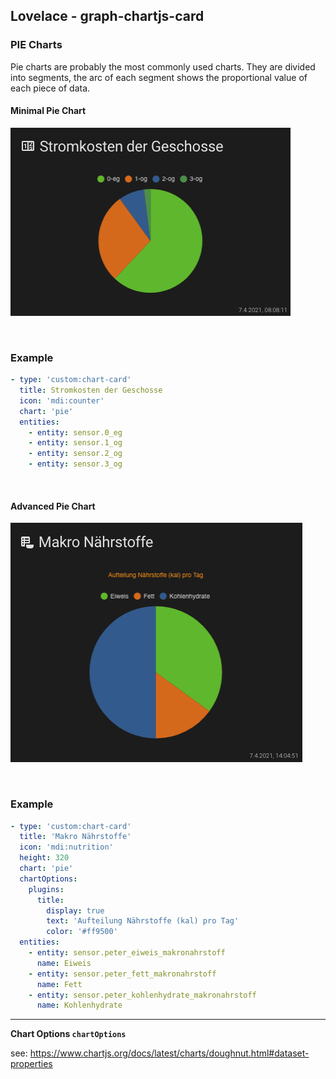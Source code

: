 ## Lovelace - graph-chartjs-card
### PIE Charts

Pie charts are probably the most commonly used charts. They are divided into segments, the arc of each segment shows the proportional value of each piece of data.

#### Minimal Pie Chart
![simplepie1](img/simplepie1.png)

<br>

### Example

```yaml
- type: 'custom:chart-card'
  title: Stromkosten der Geschosse
  icon: 'mdi:counter'
  chart: 'pie'
  entities:
    - entity: sensor.0_eg
    - entity: sensor.1_og
    - entity: sensor.2_og
    - entity: sensor.3_og
```
<br>

#### Advanced Pie Chart
![piechart](img/piechart.png)

<br>

### Example

```yaml
- type: 'custom:chart-card'
  title: 'Makro Nährstoffe'
  icon: 'mdi:nutrition'
  height: 320
  chart: 'pie'
  chartOptions:
    plugins:
      title:
        display: true
        text: 'Aufteilung Nährstoffe (kal) pro Tag'
        color: '#ff9500'
  entities:
    - entity: sensor.peter_eiweis_makronahrstoff
      name: Eiweis
    - entity: sensor.peter_fett_makronahrstoff
      name: Fett
    - entity: sensor.peter_kohlenhydrate_makronahrstoff
      name: Kohlenhydrate
```
<hr>


**Chart Options `chartOptions`**

see: https://www.chartjs.org/docs/latest/charts/doughnut.html#dataset-properties


